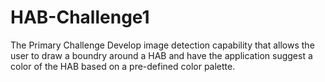 HAB-Challenge1
==============

The Primary Challenge
Develop image detection capability that allows the user to draw a boundry around a HAB and have the application suggest a color of the HAB based on a pre-defined color palette.
